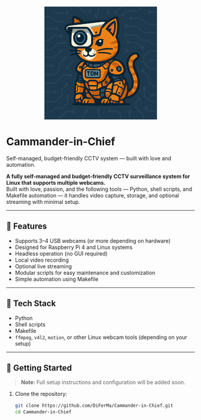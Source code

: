 <p align="center">
  <img src="./logo.png" alt="Cammander-in-Chief Logo" width="301"/>
</p>

# Cammander-in-Chief
Self-managed, budget-friendly CCTV system — built with love and automation.

**A fully self-managed and budget-friendly CCTV surveillance system for Linux that supports multiple webcams.**  
Built with love, passion, and the following tools — Python, shell scripts, and Makefile automation — it handles video capture, storage, and optional streaming with minimal setup.

---

## 🔧 Features

- Supports 3–4 USB webcams (or more depending on hardware)
- Designed for Raspberry Pi 4 and Linux systems
- Headless operation (no GUI required)
- Local video recording
- Optional live streaming
- Modular scripts for easy maintenance and customization
- Simple automation using Makefile

---

## 🧰 Tech Stack

- Python
- Shell scripts
- Makefile
- `ffmpeg`, `v4l2`, `motion`, or other Linux webcam tools (depending on your setup)

---

## 🚀 Getting Started

> **Note:** Full setup instructions and configuration will be added soon.

1. Clone the repository:
   ```bash
   git clone https://github.com/DiFerMa/Cammander-in-Chief.git
   cd Cammander-in-Chief
